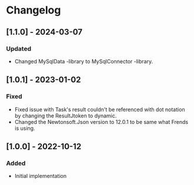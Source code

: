 # Changelog

## [1.1.0] - 2024-03-07
### Updated
- Changed MySqlData -library to MySqlConnector -library.

## [1.0.1] - 2023-01-02
### Fixed
- Fixed issue with Task's result couldn't be referenced with dot notation by changing the ResultJtoken to dynamic.
- Changed the Newtonsoft.Json version to 12.0.1 to be same what Frends is using.

## [1.0.0] - 2022-10-12
### Added
- Initial implementation
